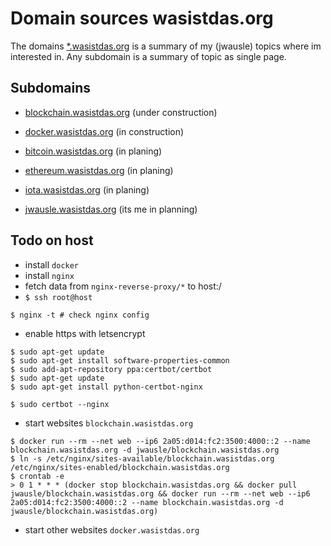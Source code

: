 # Domain sources wasistdas.org

The domains [*.wasistdas.org](http://wasistdas.org) is a summary of my (jwausle) topics where im interested in. Any subdomain is a summary of topic as single page.

## Subdomains

- [blockchain.wasistdas.org](http://blockchain.wasistdas.org) (under construction)
- [docker.wasistdas.org](http://bitcoin.wasistdas.org) (in construction)
- [bitcoin.wasistdas.org](http://bitcoin.wasistdas.org) (in planing)
- [ethereum.wasistdas.org](http://ethereum.wasistdas.org) (in planing)
- [iota.wasistdas.org](http://iota.wasistdas.org) (in planing)

- [jwausle.wasistdas.org](http://jwausle.wasistdas.org) (its me in planning)

## Todo on host

- install `docker`
- install `nginx`
- fetch data from `nginx-reverse-proxy/*` to host:/
- `$ ssh root@host`

```
$ nginx -t # check nginx config
```
- enable https with letsencrypt 

```
$ sudo apt-get update
$ sudo apt-get install software-properties-common
$ sudo add-apt-repository ppa:certbot/certbot
$ sudo apt-get update
$ sudo apt-get install python-certbot-nginx 

$ sudo certbot --nginx
```
- start websites `blockchain.wasistdas.org`

```
$ docker run --rm --net web --ip6 2a05:d014:fc2:3500:4000::2 --name blockchain.wasistdas.org -d jwausle/blockchain.wasistdas.org
$ ln -s /etc/nginx/sites-available/blockchain.wasistdas.org /etc/nginx/sites-enabled/blockchain.wasistdas.org
$ crontab -e 
> 0 1 * * * (docker stop blockchain.wasistdas.org && docker pull jwausle/blockchain.wasistdas.org && docker run --rm --net web --ip6 2a05:d014:fc2:3500:4000::2 --name blockchain.wasistdas.org -d jwausle/blockchain.wasistdas.org)
```
- start other websites `docker.wasistdas.org`



